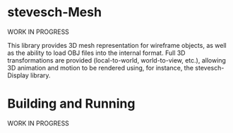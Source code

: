 # stevesch-Mesh

WORK IN PROGRESS

This library provides 3D mesh representation for wireframe objects, as well as the ability to load OBJ files into the internal format.  Full 3D transformations are provided (local-to-world, world-to-view, etc.), allowing 3D animation and motion to be rendered using, for instance, the stevesch-Display library.
# Building and Running

WORK IN PROGRESS
